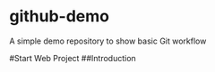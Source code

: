 # github-demo
A simple demo repository to show basic Git workflow

#Start Web Project
##Introduction
